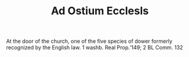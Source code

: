 ---
title: Ad Ostium Ecclesls
letter: A
permalink: "/definitions/ad-ostium-ecclesls.html"
body: At the door of the church, one of the five species of dower formerly recognized
  by the English law. 1 washb. Real Prop.‘149; 2 BL Comm. 132
published_at: '2018-07-07'
source: Black's Law Dictionary
layout: post
---